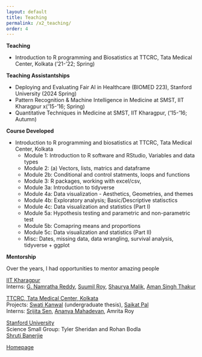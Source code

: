 ```yaml
---
layout: default
title: Teaching
permalink: /x2_teaching/
order: 4
---
```



**Teaching**

- Introduction to R programming and Biosatistics at TTCRC, Tata Medical Center, Kolkata (’21-’22; Spring)

**Teaching Assistantships**

- Deploying and Evaluating Fair AI in Healthcare (BIOMED 223), Stanford University (2024 Spring)
- Pattern Recognition & Machine Intelligence in Medicine at SMST, IIT Kharagpur x(’15-’16; Spring)
- Quantitative Techniques in Medicine at SMST, IIT Kharagpur, (’15-’16; Autumn)

**Course Developed** 

- Introduction to R programming and biosatistics at TTCRC, Tata Medical Center, Kolkata
	- Module 1: Introduction to R software and RStudio, Variables and data types
	- Module 2: (a) Vectors, lists, matrics and dataframe
	- Module 2b: Conditional and control statments, loops and functions
	- Module 3: R packages, working with excel/csv,
	- Module 3a: Introduction to tidyverse
	- Module 4a: Data visualization - Aesthetics, Geometries, and themes
	- Module 4b: Exploratory analysis; Basic/Descriptive statisctics
	- Module 4c: Data visualization and statistics (Part I)
	- Module 5a: Hypothesis testing and parametric and non-parametric test
	- Module 5b: Comapring means and proportions
	- Module 5c: Data visualization and statistics (Part II)
	- Misc: Dates, missing data, data wrangling, survival analysis, tidyverse + ggplot

**Mentorship**

Over the years, I had opportunities to mentor amazing people

<ins>IIT Kharagpur</ins> <br>
Interns: [G. Namratha Reddy](https://www.linkedin.com/in/g-namratha-reddy/), [Suumil Roy](https://www.linkedin.com/in/suumilroy/), [Shaurya Malik](https://www.linkedin.com/in/shaurya-malik/), [Aman Singh Thakur](https://www.linkedin.com/in/singh96aman/)

<ins>TTCRC, Tata Medical Center, Kolkata </ins> <br>
Projects: [Swati Kanwal](https://www.linkedin.com/in/swatikanwal/) (undergraduate thesis), [Saikat Pal](https://www.linkedin.com/in/saikat-pal1993/) <br>
Interns: [Srijita Sen](https://www.linkedin.com/in/srijita-sen-60048a218/), [Ananya Mahadevan](https://www.linkedin.com/in/ananya-mahadevan-134a4b197/), Amrita Roy

<ins>Stanford University</ins> <br>
Science Small Group: Tyler Sheridan and Rohan Bodla<br>
[Shruti Banerjie](https://www.linkedin.com/in/shruti-banerjie/)

[Homepage](/)
